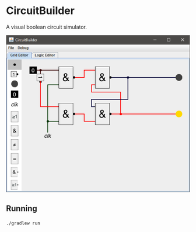 # CircuitBuilder
A visual boolean circuit simulator.

![Screenshot](screenshot.png)

## Running
`./gradlew run`
